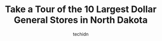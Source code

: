 ---
layout: ampstory
image: https://i0.wp.com/www.depkes.org/wp-content/uploads/2023/06/dollar-general-0-in-north-dakota-1685968998.jpeg?resize=640,853
author: techidn
featured: false
description: Discover the impressive array of Dollar General options in North Dakota, where you can find 10 of the largest Dollar General establishments in the area. From renowned classics to hidden gems
title: Take a Tour of the 10 Largest Dollar General Stores in North Dakota
cover:
   title: Take a Tour of the 10 Largest Dollar General Stores in North Dakota
   subtitle: Rickpate
   background: https://www.depkes.org/wp-content/uploads/2023/06/dollar-general-0-in-north-dakota-1685968998.jpeg

pages: 
 - layout: thirds
   top: <h1>#1 Dollar General</h1>
   bottom: "<p>I loved this store the first couple years it was open… but now its become so useless! They went from always having un safely over crowded isles to their renovations </p>"
   background: https://www.depkes.org/wp-content/uploads/2023/06/dollar-general-1-in-north-dakota-1685969000.jpeg
   backgroundblur: true
 - layout: thirds
   top: <h1>#2 Dollar General</h1>
   bottom: "<p>425 32nd Ave W, West Fargo, ND 58078, United States</p>"
   background: https://www.depkes.org/wp-content/uploads/2023/06/dollar-general-2-in-north-dakota-1685969001.jpeg
   cta:
      link: https://www.depkes.org/blog/take-a-tour-of-the-10-largest-dollar-general-stores-in-north-dakota/
      text: Take a Tour of the 10 Largest Dollar General Stores in North Dakota
 - layout: thirds
   top: <h1>#3 Dollar General</h1>
   bottom: "<p>1106 4th Ave NW, Minot, ND 58703, United States</p>"
   background: https://www.depkes.org/wp-content/uploads/2023/06/dollar-general-3-in-north-dakota-1685969001.jpeg
   cta:
      link: https://www.depkes.org/blog/take-a-tour-of-the-10-largest-dollar-general-stores-in-north-dakota/
      text: Take a Tour of the 10 Largest Dollar General Stores in North Dakota
 - layout: thirds
   top: <h1>#4 Dollar General</h1>
   bottom: "<p>705 1st Ave S, Ellendale, ND 58436, United States</p>"
   background: https://images.unsplash.com/photo-1518640467707-6811f4a6ab73?ixlib=rb-4.0.3&ixid=MnwxMjA3fDB8MHxwaG90by1wYWdlfHx8fGVufDB8fHx8&auto=format&fit=crop&w=640&h=853&q=80
   cta:
      link: https://www.depkes.org/blog/take-a-tour-of-the-10-largest-dollar-general-stores-in-north-dakota/
      text: Take a Tour of the 10 Largest Dollar General Stores in North Dakota
 - layout: thirds
   top: <h1>#5 Dollar General</h1>
   bottom: "<p>216 4th Ave Se, Lakota, ND 58344, United States</p>"
   background: https://images.unsplash.com/photo-1536745287225-21d689278fd1?ixlib=rb-4.0.3&ixid=MnwxMjA3fDB8MHxwaG90by1wYWdlfHx8fGVufDB8fHx8&auto=format&fit=crop&w=640&h=853&q=80
   cta:
      link: https://www.depkes.org/blog/take-a-tour-of-the-10-largest-dollar-general-stores-in-north-dakota/
      text: Take a Tour of the 10 Largest Dollar General Stores in North Dakota
 - layout: thirds
   top: <h1>#6 Dollar General</h1>
   bottom: "<p>620 County Rd 10, Steele, ND 58482, United States</p>"
   background: https://images.unsplash.com/photo-1462556791646-c201b8241a94?ixlib=rb-4.0.3&ixid=MnwxMjA3fDB8MHxwaG90by1wYWdlfHx8fGVufDB8fHx8&auto=format&fit=crop&w=640&h=853&q=80
   cta:
      link: https://www.depkes.org/blog/take-a-tour-of-the-10-largest-dollar-general-stores-in-north-dakota/
      text: Take a Tour of the 10 Largest Dollar General Stores in North Dakota
 - layout: thirds
   top: <h1>#7 Dollar General</h1>
   bottom: "<p>8179 ND-32, Gwinner, ND 58040, United States</p>"
   background: https://images.unsplash.com/photo-1488554378835-f7acf46e6c98?ixlib=rb-4.0.3&ixid=MnwxMjA3fDB8MHxwaG90by1wYWdlfHx8fGVufDB8fHx8&auto=format&fit=crop&w=640&h=853&q=80
   cta:
      link: https://www.depkes.org/blog/take-a-tour-of-the-10-largest-dollar-general-stores-in-north-dakota/
      text: Take a Tour of the 10 Largest Dollar General Stores in North Dakota
 - layout: thirds
   middle: Continue reading...
   background: https://images.unsplash.com/photo-1591393223703-56fe1347ac62?ixlib=rb-4.0.3&ixid=MnwxMjA3fDB8MHxwaG90by1wYWdlfHx8fGVufDB8fHx8&auto=format&fit=crop&w=640&h=853&q=80
   cta:
      link: https://www.depkes.org/blog/take-a-tour-of-the-10-largest-dollar-general-stores-in-north-dakota/
      text: Take a Tour of the 10 Largest Dollar General Stores in North Dakota
      
---